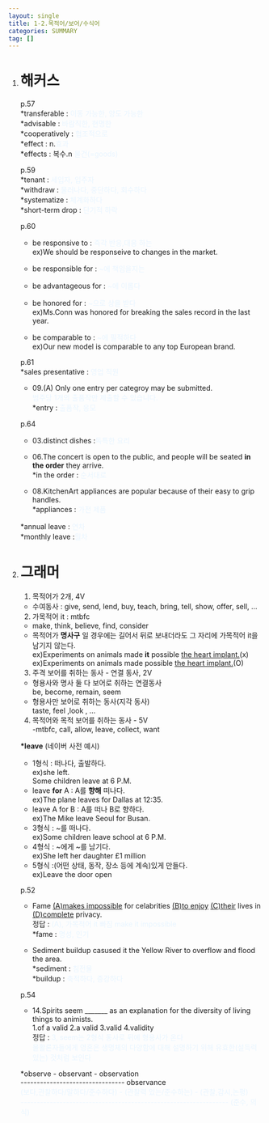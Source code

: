 ```yaml
---
layout: single
title: 1-2.목적어/보어/수식어
categories: SUMMARY
tag: []
---
```


1. # 해커스
   p.57   
   *transferable : <span style="color:#E8F5FF">이동 가능한, 양도 가능한</span>   
   *advisable : <span style="color:#E8F5FF">바람직한, 현명한</span>   
   *cooperatively : <span style="color:#E8F5FF">협조적으로</span>   
   *effect : n.<span style="color:#E8F5FF">효과</span>   
   *effects : 복수.n <span style="color:#E8F5FF">물건(=goods)</span>   

   p.59   
   *tenant : <span style="color:#E8F5FF">세입자, 입주자</span>   
   *withdraw : <span style="color:#E8F5FF">물러나다, 중단하다, 회수하다</span>   
   *systematize : <span style="color:#E8F5FF">체계화하다</span>   
   *short-term drop : <span style="color:#E8F5FF">단기적 하락</span>   

   p.60   
   - be responsive to : <span style="color:#E8F5FF">즉각 반응,대응 하는</span>   
   ex)We should be responseive to changes in the market.   

   - be responsible for : <span style="color:#E8F5FF">~에 책임을지는</span>   

   - be advantageous for : <span style="color:#E8F5FF">~에 이롭다</span>   

   - be honored for : <span style="color:#E8F5FF">~으로 상을 받다</span>   
   ex)Ms.Conn was honored for breaking the sales record in the last year.

   - be comparable to : <span style="color:#E8F5FF">~에 필적하다</span>   
   ex)Our new model is comparable to any top European brand.   

   p.61   
   *sales presentative : <span style="color:#E8F5FF">영업 직원</span>

   - 09.(A) Only one entry per categroy may be submitted.   
   <span style="color:#E8F5FF">범주당 1개의 출품작만 제출할 수 있습니다.</span>   
   *entry : <span style="color:#E8F5FF">출품작, 응모</span>

   p.64   
   - 03.distinct dishes :<span style="color:#E8F5FF">독특한 요리</span>   

   - 06.The concert is open to the public, and people will be seated __in the order__ they arrive.   
   *in the order : <span style="color:#E8F5FF">순서대로</span>   

   - 08.KitchenArt appliances are popular because of their easy to grip handles.   
   *appliances : <span style="color:#E8F5FF">가전 제품</span>   

   *annual leave : <span style="color:#E8F5FF">연차</span>   
   *monthly leave :<span style="color:#E8F5FF">월차</span>   
    
1. # 그래머
   1. 목적어가 2개, 4V   
   - 수여동사 : give, send, lend, buy, teach, bring, tell, show, offer, sell, ...    

   2. 가목적어 it : mtbfc  
   - make, think, believe, find, consider   
   - 목적어가 __명사구__ 일 경우에는 길어서 뒤로 보내더라도 그 자리에 가목적어 it을 남기지 않는다.   
   ex)Experiments on animals made __it__ possible <u>the heart implant.</u>(x)   
   ex)Experiments on animals made possible <u>the heart implant.</u>(O)   

   3. 주격 보어를 취하는 동사 - 연결 동사, 2V   
   - 형용사와 명사 둘 다 보어로 취하는 연결동사   
   be, become, remain, seem   
   - 형용사만 보어로 취하는 동사(지각 동사)   
   taste, feel ,look , ...

   4. 목적어와 목적 보어를 취하는 동사 - 5V   
   -mtbfc, call, allow, leave, collect, want   

   __*leave__ (네이버 사전 예시)   
   - 1형식 : 떠나다, 출발하다.   
   ex)she left.   
   Some children leave at 6 P.M.   
   - leave __for__ A : A를 __향해__ 떠나다.   
   ex)The plane leaves for Dallas at 12:35.   
   - leave A for B : A를 떠나 B로 향하다.   
   ex)The Mike leave Seoul for Busan.   
   - 3형식 : ~를 떠나다.   
   ex)Some children leave school at 6 P.M.   
   - 4형식 : ~에게 ~를 남기다.   
   ex)She left her daughter £1 million   
   - 5형식 :(어떤 상태, 동작, 장소 등에 계속)있게 만들다.   
   ex)Leave the door open   
   
   p.52   
   - Fame <u>(A)makes impossible</u> for celabrities <u>(B)to enjoy</u> <u>(C)their</u> lives in <u>(D)complete</u> privacy.   
   정답 : <span style="color:#E8F5FF">(A), 가목적어 it 빠짐 make it impossible</span>   
   *fame : <span style="color:#E8F5FF">명성, 인기</span>   

   - Sediment buildup casused it the Yellow River to overflow and flood the area.   
   *sediment : <span style="color:#E8F5FF">침전물</span>   
   *buildup : <span style="color:#E8F5FF">축적하다, 증강하다</span>   

   p.54   
   - 14.Spirits seem _______ as an explanation for the diversity of living things to animists.   
   1.of a valid  2.a valid  3.valid  4.validity   
   정답 : <span style="color:#E8F5FF">3, seem는 2형식 동사로 뒤에 형용사가 온다</span>   
   <span style="color:#E8F5FF">물활론자들에게 영혼은 생명체의 다양함에 대해 설명하기 위해 유효한(설득력 있는) 것처럼 보인다</span>   

   *observe - observant - observation   
   -------------------------------- observance   
   <span style="color:#E8F5FF">(보다,관찰하다/말하다/준수하다) - (관찰력 있는/준수하는) - (관찰,감시,논평)</span>   
   <span style="color:#E8F5FF">---------------------------------------------------------------- (준수, 의식)</span>